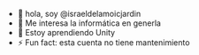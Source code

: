 - 👋 hola, soy @israeldelamoicjardin
- 👀 Me interesa la informática en generla
- 🌱 Estoy aprendiendo Unity
- ⚡ Fun fact: esta cuenta no tiene mantenimiento

<!---
israeldelamoicjardin/israeldelamoicjardin is a ✨ special ✨ repository because its `README.md` (this file) appears on your GitHub profile.
You can click the Preview link to take a look at your changes.
--->
